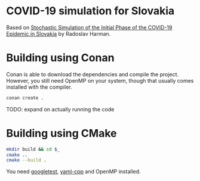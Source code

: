 # COVID-19 simulation for Slovakia

Based on [Stochastic Simulation of the Initial Phase of the
COVID-19 Epidemic in Slovakia](http://www.iam.fmph.uniba.sk/ospm/Harman/COR01.pdf) by Radoslav Harman.

# Building using Conan

Conan is able to download the dependencies and compile the project. However, you still need OpenMP on your system, though that usually comes installed with the compiler.

```sh
conan create .
```

TODO: expand on actually running the code


# Building using CMake

```sh
mkdir build && cd $_
cmake ..
cmake --build .
```

You need [googletest](https://github.com/google/googletest), [yaml-cpp](https://github.com/jbeder/yaml-cpp) and OpenMP installed.
